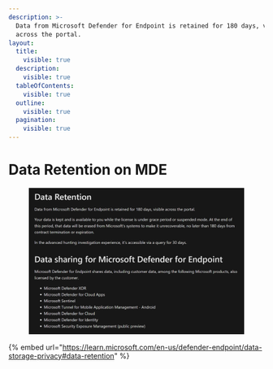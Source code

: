 ```yaml
---
description: >-
  Data from Microsoft Defender for Endpoint is retained for 180 days, visible
  across the portal.
layout:
  title:
    visible: true
  description:
    visible: true
  tableOfContents:
    visible: true
  outline:
    visible: true
  pagination:
    visible: true
---
```


# Data Retention on MDE

<figure><img src="../../.gitbook/assets/image.png" alt=""><figcaption></figcaption></figure>

{% embed url="https://learn.microsoft.com/en-us/defender-endpoint/data-storage-privacy#data-retention" %}

